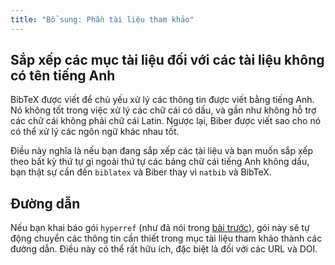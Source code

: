 ```yaml
---
title: "Bổ sung: Phần tài liệu tham khảo"
---
```


## Sắp xếp các mục tài liệu đối với các tài liệu không có tên tiếng Anh

BibTeX được viết để chủ yếu xử lý các thông tin được viết bằng tiếng Anh. Nó
không tốt trong việc xử lý các chữ cái có dấu, và gần như không hỗ trợ các chữ
cái không phải chữ cái Latin. Ngược lại, Biber được viết sao cho nó có thể xử lý
các ngôn ngữ khác nhau tốt.

Điều này nghĩa là nếu bạn đang sắp xếp các tài liệu và bạn muốn sắp xếp theo bất
kỳ thứ tự gì ngoài thứ tự các bảng chữ cái tiếng Anh không dấu, bạn thật sự cần
đến `biblatex` và Biber thay vì `natbib` và BibTeX.

## Đường dẫn

Nếu bạn khai báo gói `hyperref` (như đã nói trong [bài trước](more-09)), gói này
sẽ tự động chuyển các thông tin cần thiết trong mục tài liệu tham khảo thành các
đường dẫn. Điều này có thể rất hữu ích, đặc biệt là đối với các URL và DOI.
